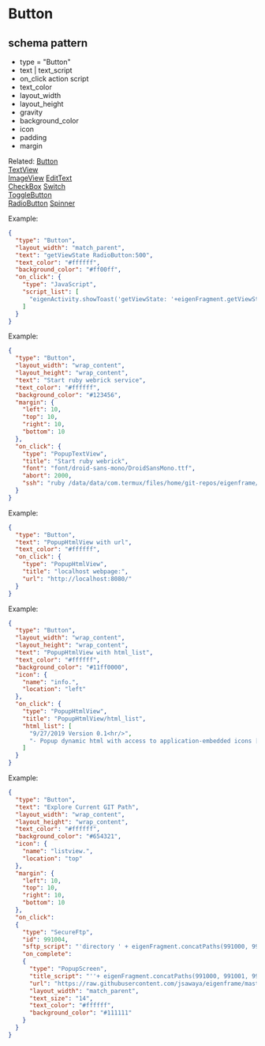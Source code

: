 # Button
## schema pattern

* type = "Button"
* text | text_script
* on_click action script
* text_color
* layout_width
* layout_height
* gravity
* background_color
* icon
* padding 
* margin

Related:
[Button](Button.md)  
[TextView](TextView.md)  
[ImageView](ImageView.md) 
[EditText](EditText.md)  
[CheckBox](CheckBox.md) 
[Switch](Switch.md)  
[ToggleButton](ToggleButton.md)  
[RadioButton](RadioButton.md) 
[Spinner](Spinner.md) 


Example:
```json
{
  "type": "Button",
  "layout_width": "match_parent",
  "text": "getViewState RadioButton:500",
  "text_color": "#ffffff",
  "background_color": "#ff00ff",
  "on_click": {
    "type": "JavaScript",
    "script_list": [
      "eigenActivity.showToast('getViewState: '+eigenFragment.getViewState(500))"
    ]
  }
}
```

Example:
```json
{
  "type": "Button",
  "layout_width": "wrap_content",
  "layout_height": "wrap_content",
  "text": "Start ruby webrick service",
  "text_color": "#ffffff",
  "background_color": "#123456",
  "margin": {
    "left": 10,
    "top": 10,
    "right": 10,
    "bottom": 10
  },
  "on_click": {
    "type": "PopupTextView",
    "title": "Start ruby webrick",
    "font": "font/droid-sans-mono/DroidSansMono.ttf",
    "abort": 2000,
    "ssh": "ruby /data/data/com.termux/files/home/git-repos/eigenframe/cgi-bin/sys-webrick.rb > ruby-webrick.out 2> ruby-webrick.log &"
  }
}
```


Example:
```json
{
  "type": "Button",
  "text": "PopupHtmlView with url",
  "text_color": "#ffffff",
  "on_click": {
    "type": "PopupHtmlView",
    "title": "localhost webpage:",
    "url": "http://localhost:8080/"
  }
}
```

Example:
```json
{
  "type": "Button",
  "layout_width": "wrap_content",
  "layout_height": "wrap_content",
  "text": "PopupHtmlView with html_list",
  "text_color": "#ffffff",
  "background_color": "#11ff0000",
  "icon": {
    "name": "info.",
    "location": "left"
  },
  "on_click": {
    "type": "PopupHtmlView",
    "title": "PopupHtmlView/html_list",
    "html_list": [
      "9/27/2019 Version 0.1<hr/>",
      "- Popup dynamic html with access to application-embedded icons [<img src='info.jpg'>]"
    ]
  }
}
```

Example:
```json
{
  "type": "Button",
  "text": "Explore Current GIT Path",
  "layout_width": "wrap_content",
  "layout_height": "wrap_content",
  "text_color": "#ffffff",
  "background_color": "#654321",
  "icon": {
    "name": "listview.",
    "location": "top"
  },
  "margin": {
    "left": 10,
    "top": 10,
    "right": 10,
    "bottom": 10
  },
  "on_click":
  {
    "type": "SecureFtp",
    "id": 991004,
    "sftp_script": "'directory ' + eigenFragment.concatPaths(991000, 991001, 991002)",
    "on_complete":
    {
      "type": "PopupScreen",
      "title_script": "''+ eigenFragment.concatPaths(991000, 991001, 991002)",
      "url": "https://raw.githubusercontent.com/jsawaya/eigenframe/master/web/frames/ssh-git-admin-listview.json",
      "layout_width": "match_parent",
      "text_size": "14",
      "text_color": "#ffffff",
      "background_color": "#111111"
    }
  }
}
```
